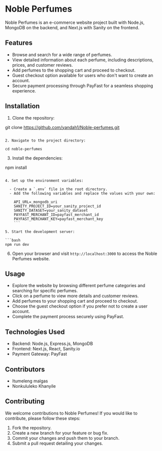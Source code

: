 # Noble Perfumes

Noble Perfumes is an e-commerce website project built with Node.js, MongoDB on the backend, and Next.js with Sanity on the frontend.

## Features

- Browse and search for a wide range of perfumes.
- View detailed information about each perfume, including descriptions, prices, and customer reviews.
- Add perfumes to the shopping cart and proceed to checkout.
- Guest checkout option available for users who don't want to create an account.
- Secure payment processing through PayFast for a seamless shopping experience.

## Installation

1. Clone the repository:

git clone https://github.com/yandah1/Noble-perfumes.git
```

2. Navigate to the project directory:

cd noble-perfumes
```

3. Install the dependencies:

npm install
```

4. Set up the environment variables:
 
  - Create a `.env` file in the root directory.
  - Add the following variables and replace the values with your own:

    API_URL=_mongodb_uri
    SANITY_PROJECT_ID=your_sanity_project_id
    SANITY_DATASET=your_sanity_dataset
    PAYFAST_MERCHANT_ID=payfast_merchant_id
    PAYFAST_MERCHANT_KEY=payfast_merchant_key
    ```

5. Start the development server:

```bash
npm run dev
```

6. Open your browser and visit `http://localhost:3000` to access the Noble Perfumes website.

## Usage

- Explore the website by browsing different perfume categories and searching for specific perfumes.
- Click on a perfume to view more details and customer reviews.
- Add perfumes to your shopping cart and proceed to checkout.
- Choose the guest checkout option if you prefer not to create a user account.
- Complete the payment process securely using PayFast.

## Technologies Used

- Backend: Node.js, Express.js, MongoDB
- Frontend: Next.js, React, Sanity.io
- Payment Gateway: PayFast

## Contributors

- Itumeleng malgas 
- Nonkululeko Khanyile

## Contributing

We welcome contributions to Noble Perfumes! If you would like to contribute, please follow these steps:

1. Fork the repository.
2. Create a new branch for your feature or bug fix.
3. Commit your changes and push them to your branch.
4. Submit a pull request detailing your changes.


